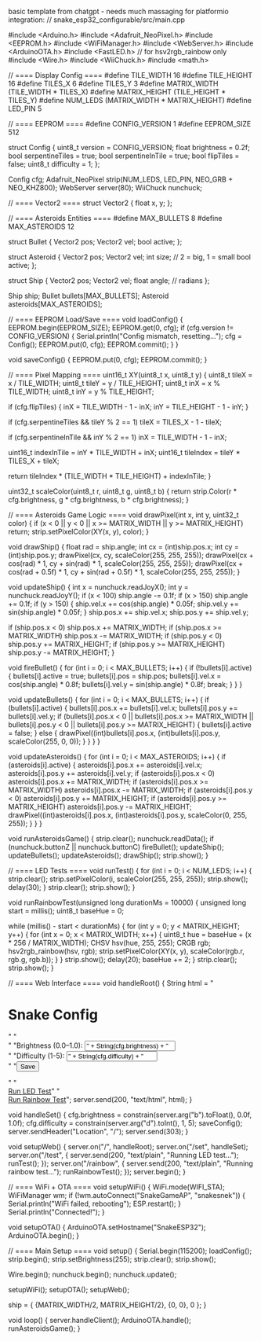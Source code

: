 basic template from chatgpt - needs much massaging for platformio integration:
// snake_esp32_configurable/src/main.cpp

#include <Arduino.h>
#include <Adafruit_NeoPixel.h>
#include <EEPROM.h>
#include <WiFiManager.h>
#include <WebServer.h>
#include <ArduinoOTA.h>
#include <FastLED.h> // for hsv2rgb_rainbow only
#include <Wire.h>
#include <WiiChuck.h>
#include <math.h>

// ==== Display Config ====
#define TILE_WIDTH     16
#define TILE_HEIGHT    16
#define TILES_X        6
#define TILES_Y        3
#define MATRIX_WIDTH   (TILE_WIDTH * TILES_X)
#define MATRIX_HEIGHT  (TILE_HEIGHT * TILES_Y)
#define NUM_LEDS       (MATRIX_WIDTH * MATRIX_HEIGHT)
#define LED_PIN        5

// ==== EEPROM ====
#define CONFIG_VERSION 1
#define EEPROM_SIZE 512

struct Config {
  uint8_t version = CONFIG_VERSION;
  float brightness = 0.2f;
  bool serpentineTiles = true;
  bool serpentineInTile = true;
  bool flipTiles = false;
  uint8_t difficulty = 1;
};

Config cfg;
Adafruit_NeoPixel strip(NUM_LEDS, LED_PIN, NEO_GRB + NEO_KHZ800);
WebServer server(80);
WiiChuck nunchuck;

// ==== Vector2 ====
struct Vector2 {
  float x, y;
};

// ==== Asteroids Entities ====
#define MAX_BULLETS 8
#define MAX_ASTEROIDS 12

struct Bullet {
  Vector2 pos;
  Vector2 vel;
  bool active;
};

struct Asteroid {
  Vector2 pos;
  Vector2 vel;
  int size;  // 2 = big, 1 = small
  bool active;
};

struct Ship {
  Vector2 pos;
  Vector2 vel;
  float angle;  // radians
};

Ship ship;
Bullet bullets[MAX_BULLETS];
Asteroid asteroids[MAX_ASTEROIDS];

// ==== EEPROM Load/Save ====
void loadConfig() {
  EEPROM.begin(EEPROM_SIZE);
  EEPROM.get(0, cfg);
  if (cfg.version != CONFIG_VERSION) {
    Serial.println("Config mismatch, resetting...");
    cfg = Config();
    EEPROM.put(0, cfg);
    EEPROM.commit();
  }
}

void saveConfig() {
  EEPROM.put(0, cfg);
  EEPROM.commit();
}

// ==== Pixel Mapping ====
uint16_t XY(uint8_t x, uint8_t y) {
  uint8_t tileX = x / TILE_WIDTH;
  uint8_t tileY = y / TILE_HEIGHT;
  uint8_t inX = x % TILE_WIDTH;
  uint8_t inY = y % TILE_HEIGHT;

  if (cfg.flipTiles) {
    inX = TILE_WIDTH - 1 - inX;
    inY = TILE_HEIGHT - 1 - inY;
  }

  if (cfg.serpentineTiles && tileY % 2 == 1)
    tileX = TILES_X - 1 - tileX;

  if (cfg.serpentineInTile && inY % 2 == 1)
    inX = TILE_WIDTH - 1 - inX;

  uint16_t indexInTile = inY * TILE_WIDTH + inX;
  uint16_t tileIndex = tileY * TILES_X + tileX;

  return tileIndex * (TILE_WIDTH * TILE_HEIGHT) + indexInTile;
}

uint32_t scaleColor(uint8_t r, uint8_t g, uint8_t b) {
  return strip.Color(r * cfg.brightness, g * cfg.brightness, b * cfg.brightness);
}

// ==== Asteroids Game Logic ====
void drawPixel(int x, int y, uint32_t color) {
  if (x < 0 || y < 0 || x >= MATRIX_WIDTH || y >= MATRIX_HEIGHT) return;
  strip.setPixelColor(XY(x, y), color);
}

void drawShip() {
  float rad = ship.angle;
  int cx = (int)ship.pos.x;
  int cy = (int)ship.pos.y;
  drawPixel(cx, cy, scaleColor(255, 255, 255));
  drawPixel(cx + cos(rad) * 1, cy + sin(rad) * 1, scaleColor(255, 255, 255));
  drawPixel(cx + cos(rad + 0.5f) * 1, cy + sin(rad + 0.5f) * 1, scaleColor(255, 255, 255));
}

void updateShip() {
  int x = nunchuck.readJoyX();
  int y = nunchuck.readJoyY();
  if (x < 100) ship.angle -= 0.1f;
  if (x > 150) ship.angle += 0.1f;
  if (y > 150) {
    ship.vel.x += cos(ship.angle) * 0.05f;
    ship.vel.y += sin(ship.angle) * 0.05f;
  }
  ship.pos.x += ship.vel.x;
  ship.pos.y += ship.vel.y;

  if (ship.pos.x < 0) ship.pos.x += MATRIX_WIDTH;
  if (ship.pos.x >= MATRIX_WIDTH) ship.pos.x -= MATRIX_WIDTH;
  if (ship.pos.y < 0) ship.pos.y += MATRIX_HEIGHT;
  if (ship.pos.y >= MATRIX_HEIGHT) ship.pos.y -= MATRIX_HEIGHT;
}

void fireBullet() {
  for (int i = 0; i < MAX_BULLETS; i++) {
    if (!bullets[i].active) {
      bullets[i].active = true;
      bullets[i].pos = ship.pos;
      bullets[i].vel.x = cos(ship.angle) * 0.8f;
      bullets[i].vel.y = sin(ship.angle) * 0.8f;
      break;
    }
  }
}

void updateBullets() {
  for (int i = 0; i < MAX_BULLETS; i++) {
    if (bullets[i].active) {
      bullets[i].pos.x += bullets[i].vel.x;
      bullets[i].pos.y += bullets[i].vel.y;
      if (bullets[i].pos.x < 0 || bullets[i].pos.x >= MATRIX_WIDTH || bullets[i].pos.y < 0 || bullets[i].pos.y >= MATRIX_HEIGHT) {
        bullets[i].active = false;
      } else {
        drawPixel((int)bullets[i].pos.x, (int)bullets[i].pos.y, scaleColor(255, 0, 0));
      }
    }
  }
}

void updateAsteroids() {
  for (int i = 0; i < MAX_ASTEROIDS; i++) {
    if (asteroids[i].active) {
      asteroids[i].pos.x += asteroids[i].vel.x;
      asteroids[i].pos.y += asteroids[i].vel.y;
      if (asteroids[i].pos.x < 0) asteroids[i].pos.x += MATRIX_WIDTH;
      if (asteroids[i].pos.x >= MATRIX_WIDTH) asteroids[i].pos.x -= MATRIX_WIDTH;
      if (asteroids[i].pos.y < 0) asteroids[i].pos.y += MATRIX_HEIGHT;
      if (asteroids[i].pos.y >= MATRIX_HEIGHT) asteroids[i].pos.y -= MATRIX_HEIGHT;
      drawPixel((int)asteroids[i].pos.x, (int)asteroids[i].pos.y, scaleColor(0, 255, 255));
    }
  }
}

void runAsteroidsGame() {
  strip.clear();
  nunchuck.readData();
  if (nunchuck.buttonZ || nunchuck.buttonC) fireBullet();
  updateShip();
  updateBullets();
  updateAsteroids();
  drawShip();
  strip.show();
}

// ==== LED Tests ====
void runTest() {
  for (int i = 0; i < NUM_LEDS; i++) {
    strip.clear();
    strip.setPixelColor(i, scaleColor(255, 255, 255));
    strip.show();
    delay(30);
  }
  strip.clear();
  strip.show();
}

void runRainbowTest(unsigned long durationMs = 10000) {
  unsigned long start = millis();
  uint8_t baseHue = 0;

  while (millis() - start < durationMs) {
    for (int y = 0; y < MATRIX_HEIGHT; y++) {
      for (int x = 0; x < MATRIX_WIDTH; x++) {
        uint8_t hue = baseHue + (x * 256 / MATRIX_WIDTH);
        CHSV hsv(hue, 255, 255);
        CRGB rgb;
        hsv2rgb_rainbow(hsv, rgb);
        strip.setPixelColor(XY(x, y), scaleColor(rgb.r, rgb.g, rgb.b));
      }
    }
    strip.show();
    delay(20);
    baseHue += 2;
  }
  strip.clear();
  strip.show();
}

// ==== Web Interface ====
void handleRoot() {
  String html = "<h1>Snake Config</h1>"
                "<form method='GET' action='/set'>"
                "Brightness (0.0–1.0): <input name='b' value='" + String(cfg.brightness) + "'><br>"
                "Difficulty (1-5): <input name='d' value='" + String(cfg.difficulty) + "'><br>"
                "<input type='submit' value='Save'></form>"
                "<br><a href='/test'>Run LED Test</a>"
                "<br><a href='/rainbow'>Run Rainbow Test</a>";
  server.send(200, "text/html", html);
}

void handleSet() {
  cfg.brightness = constrain(server.arg("b").toFloat(), 0.0f, 1.0f);
  cfg.difficulty = constrain(server.arg("d").toInt(), 1, 5);
  saveConfig();
  server.sendHeader("Location", "/");
  server.send(303);
}

void setupWeb() {
  server.on("/", handleRoot);
  server.on("/set", handleSet);
  server.on("/test", []() {
    server.send(200, "text/plain", "Running LED test...");
    runTest();
  });
  server.on("/rainbow", []() {
    server.send(200, "text/plain", "Running rainbow test...");
    runRainbowTest();
  });
  server.begin();
}

// ==== WiFi + OTA ====
void setupWiFi() {
  WiFi.mode(WIFI_STA);
  WiFiManager wm;
  if (!wm.autoConnect("SnakeGameAP", "snakesnek")) {
    Serial.println("WiFi failed, rebooting");
    ESP.restart();
  }
  Serial.println("Connected!");
}

void setupOTA() {
  ArduinoOTA.setHostname("SnakeESP32");
  ArduinoOTA.begin();
}

// ==== Main Setup ====
void setup() {
  Serial.begin(115200);
  loadConfig();
  strip.begin();
  strip.setBrightness(255);
  strip.clear();
  strip.show();

  Wire.begin();
  nunchuck.begin();
  nunchuck.update();

  setupWiFi();
  setupOTA();
  setupWeb();

  ship = { {MATRIX_WIDTH/2, MATRIX_HEIGHT/2}, {0, 0}, 0 };
}

void loop() {
  server.handleClient();
  ArduinoOTA.handle();
  runAsteroidsGame();
}

